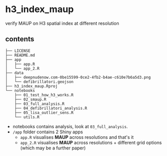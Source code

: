 # h3_index_maup


verify MAUP on H3 spatial index at different resolution


## contents

```.
├── LICENSE
├── README.md
├── app
│   ├── app.R
│   └── app_2.R
├── data
│   ├── deepnudenow.com-0be15599-0ce2-4fb2-b4ae-c610e7b6a5d3.png
│   └── defibrillatori.geojson
├── h3_index_maup.Rproj
└── notebooks
    ├── 01_test_how_h3_works.R
    ├── 02_smaup.R
    ├── 03_full_analysis.R
    ├── 04_defibrillatori_analysis.R
    ├── 05_lisa_outlier_sens.R
    └── utils.R
```


- notebooks contains analysis, look at `03_full_analysis`.
- `/app` folder contains 2 Shiny apps
  - `app.R` visualises **MAUP** across resolutions and that's it
  - `app_2.R` visualises **MAUP** across resolutions + different grid options (which may be a further paper)
